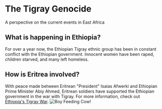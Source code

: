 # The Tigray Genocide
A perspective on the current events in East Africa
## What is happening in Ethiopia?
For over a year now, the Ethiopian Tigray ethnic group has been in constant conflict with the Ethiopian government. Innocent women have been raped, children starved, and many left homeless. 
## How is Eritrea involved?
With peace made between Eritrean "President" Isaias Afwerki and Ethiopian Prime Minister Abiy Ahmed, Eritrean soldiers have supported the Ethiopian government in the war with Tigray. 
For more information, check out [Ethiopia's Tigray War](https://www.bbc.com/news/world-africa-54964378).
![Boy Feeding Cow!](https://live.staticflickr.com/65535/48125853213_569eb19005.jpg)
